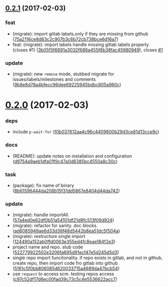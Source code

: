 <a name="0.2.1"></a>
## [0.2.1](https://github.com/mtechaccess/migrate/compare/0.2.0...v0.2.1) (2017-02-03)


### feat

* (migrate): import gitlab labels,only if they are missing from github ([75a2116ce8d83c2c907b3c6b72cb738bce6d16a7](https://github.com/mtechaccess/migrate/commit/75a2116ce8d83c2c907b3c6b72cb738bce6d16a7))
* feat: (migrate): import labels handle missing gitlab labels properly (closes #1) ([3b05f5f6891a3032f686a455f8b38fac45980949](https://github.com/mtechaccess/migrate/commit/3b05f5f6891a3032f686a455f8b38fac45980949)), closes [#1](https://github.com/mtechaccess/migrate/issues/1)

### update

* (migrate): new `remove` mode, stubbed migrate for issues/labels/milestones and comments ([9b8e8d78a4bfecc96dee69225945bdbc805a960c](https://github.com/mtechaccess/migrate/commit/9b8e8d78a4bfecc96dee69225945bdbc805a960c))



<a name="0.2.0"></a>
# [0.2.0](https://github.com/mtechaccess/migrate/compare/522779922502e3206fa695d91ecf47e5d245d5d3...0.2.0) (2017-02-03)


### deps

* include `p-wait-for` ([f0b037612aa4c96c4409800b29d3ce81d13cce9c](https://github.com/mtechaccess/migrate/commit/f0b037612aa4c96c4409800b29d3ce81d13cce9c))

### docs

* (README): update notes on installation and configuration ([d9754a9aeb1dfa01f9c47a0d6385bc4550a8c30c](https://github.com/mtechaccess/migrate/commit/d9754a9aeb1dfa01f9c47a0d6385bc4550a8c30c))

### task

* (package): fix name of binary ([8b61596444da208b15f31dd5867e8404d44da742](https://github.com/mtechaccess/migrate/commit/8b61596444da208b15f31dd5867e8404d44da742))

### update

* (migrate): handle importAll. ([57a4ed0e62df0b51a54101df21d9fc513f09d924](https://github.com/mtechaccess/migrate/commit/57a4ed0e62df0b51a54101df21d9fc513f09d924))
* (migrate): refactor for sanity. doc blocks. ([ad6085949ae6d33d38f48d5442b8ea51dc5f504a](https://github.com/mtechaccess/migrate/commit/ad6085949ae6d33d38f48d5442b8ea51dc5f504a))
* (migrate): restructure single import ([124490a152ab0ffd0063e355ed4fc8eae184f2e3](https://github.com/mtechaccess/migrate/commit/124490a152ab0ffd0063e355ed4fc8eae184f2e3))
* project name and repo. stub code ([522779922502e3206fa695d91ecf47e5d245d5d3](https://github.com/mtechaccess/migrate/commit/522779922502e3206fa695d91ecf47e5d245d5d3))
* single repo import funcitonality. if repo exists in gitlab, and not in github, create repo, then import code fro gitlab into github ([5161c5f0bb806085d620033715a4689da47bcb54](https://github.com/mtechaccess/migrate/commit/5161c5f0bb806085d620033715a4689da47bcb54))
* use `request` to access scm. testing repos access ([c97c52df17d6ec00fad39c73c5c4e5536622acc7](https://github.com/mtechaccess/migrate/commit/c97c52df17d6ec00fad39c73c5c4e5536622acc7))



